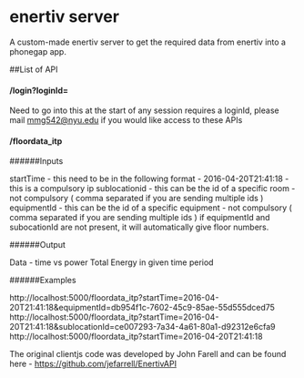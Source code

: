 # enertiv server

A custom-made enertiv server to get the required data from enertiv into a phonegap app.

##List of API

#### /login?loginId=

Need to go into this at the start of any session
requires a loginId, please mail mmg542@nyu.edu if you would like access to these APIs

#### /floordata_itp

######Inputs

startTime - this need to be in the following format - 2016-04-20T21:41:18 - this is a compulsory ip
sublocationid - this can be the id of a specific room - not compulsory ( comma separated if you are sending multiple ids )
equipmentId - this can be the id of a specific equipment - not compulsory ( comma separated if you are sending multiple ids )
if equipmentId and subocationId are not present, it will automatically give floor numbers.

######Output

Data - time vs power
Total Energy in given time period

######Examples

http://localhost:5000/floordata_itp?startTime=2016-04-20T21:41:18&equipmentId=db954f1c-7602-45c9-85ae-55d555dced75
http://localhost:5000/floordata_itp?startTime=2016-04-20T21:41:18&sublocationId=ce007293-7a34-4a61-80a1-d92312e6cfa9
http://localhost:5000/floordata_itp?startTime=2016-04-20T21:41:18

The original clientjs code was developed by John Farell and can be found here - https://github.com/jefarrell/EnertivAPI
